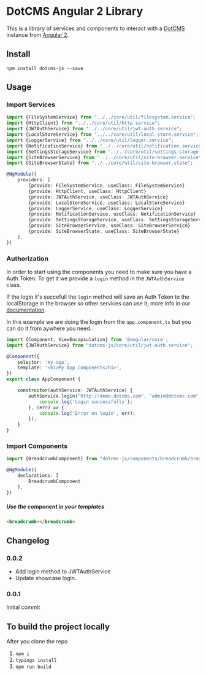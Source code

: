 # DotCMS Angular 2 Library
This is a library of services and components to interact with a [DotCMS](http://dotcms.com) instance from [Angular 2](https://angular.io/).

## Install

```shell
npm install dotcms-js --save
```

## Usage

### Import Services

```typescript
import {FileSystemService} from "../../core/util/filesystem.service";
import {HttpClient} from "../../core/util/http.service";
import {JWTAuthService} from "../../core/util/jwt-auth.service";
import {LocalStoreService} from "../../core/util/local-store.service";
import {LoggerService} from "../../core/util/logger.service";
import {NotificationService} from "../../core/util/notification.service";
import {SettingsStorageService} from "../../core/util/settings-storage.service";
import {SiteBrowserService} from "../../core/util/site-browser.service";
import {SiteBrowserState} from "../../core/util/site-browser.state";

@NgModule({
    providers: [
        {provide: FileSystemService, useClass: FileSystemService}
        {provide: HttpClient, useClass: HttpClient}
        {provide: JWTAuthService, useClass: JWTAuthService}
        {provide: LocalStoreService, useClass: LocalStoreService}
        {provide: LoggerService, useClass: LoggerService}
        {provide: NotificationService, useClass: NotificationService}
        {provide: SettingsStorageService, useClass: SettingsStorageService}
        {provide: SiteBrowserService, useClass: SiteBrowserService}
        {provide: SiteBrowserState, useClass: SiteBrowserState}
    ],
})
```

### Authorization
In order to start using the components you need to make sure you have a Auth Token. To get it we provide a ```login``` method in the ```JWTAuthService``` class.

If the login it's succefull the ```login``` method will save an Auth Token to the localStorage in the browser so other services can use it, more info in our [documentation](http://dotcms.com/dotcms-js/docs/).

In this example we are doing the login from the ```app.component.ts``` but you can do it from aywhere you need.

```typescript
import {Component, ViewEncapsulation} from '@angular/core';
import {JWTAuthService} from "dotcms-js/core/util/jwt-auth.service";

@Component({
    selector: 'my-app',
    template: '<h1>My App Component</h1>',
})
export class AppComponent {

    constructor(authService: JWTAuthService) {
        authService.login("http://demo.dotcms.com", "admin@dotcms.com", "admin").subscribe(token => {
            console.log('Login successfully');
        }, (err) => {
            console.log('Error on login', err);
        });
    }
}
```

### Import Components

```typescript
import {BreadcrumbComponent} from "dotcms-js/components/breadcrumb/breadcrumb.componet";

@NgModule({
    declarations: [
        BreadcrumbComponent
    ],
})
````

##### Use the component in your templates

```html
<breadcrumb></breadcrumb>
```

## Changelog

### 0.0.2
- Add login method to JWTAuthService
- Update showcase login.

### 0.0.1
Initial commit


## To build the project locally
After you clone the repo

1. ```npm i```
2. ```typings install```
3. ```npm run build```